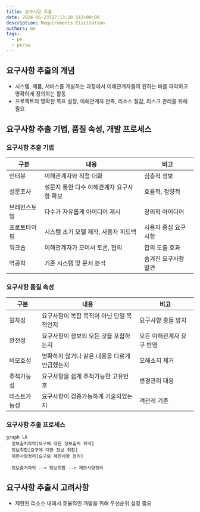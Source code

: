 ```yaml
---
title: 요구사항 추출
date: 2024-06-23T17:13:20.543+09:00
description: Requirements Elicitation
authors: me
tags:
  - pe
  - pe/sw
---
```


## 요구사항 추출의 개념

- 시스템, 제품, 서비스를 개발하는 과정에서 이해관계자들의 원하는 바를 파악하고 명확하게 정의하는 활동
- 프로젝트의 명확한 목표 설정, 이해관계자 만족, 리소스 절감, 리스크 관리를 위해 필요.

## 요구사항 추출 기법, 품질 속성, 개발 프로세스

### 요구사항 추출 기법

| 구분 | 내용 | 비고 |
| --- | --- | --- |
| 인터뷰 | 이해관계자와 직접 대화 | 심층적 정보 |
| 설문조사 | 설문지 통한 다수 이해관계자 요구사항 확보 | 효율적, 정량적 |
| 브레인스토밍 | 다수가 자유롭게 아이디어 제시 | 창의적 아이디어|
| 프로토타이핑 | 시스템 초기 모델 제작, 사용자 피드백 | 사용자 중심 요구사항 |
| 워크숍 | 이해관계자가 모여서 토론, 협의 | 합의 도출 효과 |
| 역공학 | 기존 시스템 및 문서 분석 | 숨겨진 요구사항 발견 |

### 요구사항 품질 속성

| 구분 | 내용 | 비고 |
| --- | --- | --- |
| 원자성 | 요구사항이 복합 목적이 아닌 단일 목적인지 | 요구사항 충돌 방지|
| 완전성 | 요구사항이 정보의 모든 것을 포함하는지 | 모든 이해관계자 요구 반영 |
| 비모호성 | 명확하지 않거나 같은 내용을 다르게 언급했는지 | 오해소지 제거 |
| 추적가능성 | 요구사항을 쉽게 추적가능한 고유번호 | 변경관리 대응 |
| 테스트가능성 | 요구사항이 검증가능하게 기술되었는지 | 객관적 기준 |

### 요구사항 추출 프로세스

```mermaid
graph LR
  정보출처파악[요구에 대한 정보출처 파악]
  정보취합[요구에 대한 정보 취합]
  제한사항정리[요구와 제한사항 정리]

  정보출처파악 --> 정보취합 --> 제한사항정리
```

## 요구사항 추출시 고려사항

- 제한된 리소스 내에서 효율적인 개발을 위해 우선순위 설정 필요
